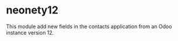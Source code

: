 # neonety12

This module add new fields in the contacts application from an Odoo instance version 12.
